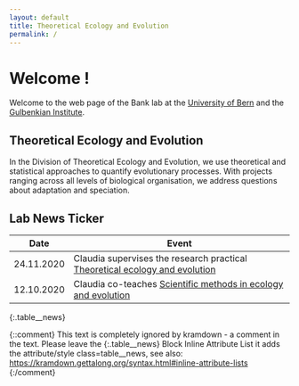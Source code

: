 ```yaml
---
layout: default
title: Theoretical Ecology and Evolution
permalink: /
---
```

# Welcome !

Welcome to the web page of the Bank lab at the [University of Bern](http://www.thee.iee.unibe.ch/index_eng.html) and the [Gulbenkian Institute](https://gulbenkian.pt/ciencia/research-groups/cbank/).

## Theoretical Ecology and Evolution

In the Division of Theoretical Ecology and Evolution, we use theoretical and statistical approaches to quantify evolutionary processes. With projects ranging across all levels of biological organisation, we address questions about adaptation and speciation.

## Lab News Ticker

Date | Event 
---  | ---
24.11.2020 | Claudia supervises the research practical [Theoretical ecology and evolution](https://www.ksl.unibe.ch/KSL/kurzansicht?3&stammNr=465990&semester=HS2020&lfdNr=0)
12.10.2020 | Claudia co-teaches [Scientific methods in ecology and evolution](https://www.ksl.unibe.ch/KSL/kurzansicht?&stammNr=402777&semester=HS2020&lfdNr=0)
{:.table__news}

{::comment}
This text is completely ignored by kramdown - a comment in the text.
Please leave the {:.table__news} Block Inline Attribute List
it adds the attribute/style class=table__news, see also: 
https://kramdown.gettalong.org/syntax.html#inline-attribute-lists
{:/comment}